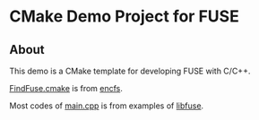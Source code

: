 # CMake Demo Project for FUSE

## About

This demo is a CMake template for developing FUSE with C/C++.

[FindFuse.cmake](cmake/FindFuse.cmake) is from [encfs](https://github.com/tarruda/encfs).

Most codes of [main.cpp](main.cpp) is from examples of [libfuse](https://github.com/libfuse/libfuse).
